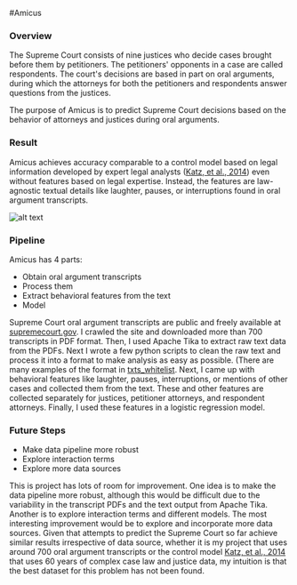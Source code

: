 #Amicus
### Overview
The Supreme Court consists of nine justices who decide cases brought before them by petitioners. The petitioners' opponents in a case are called respondents. The court's decisions are based in part on oral arguments, during which the attorneys for both the petitioners and respondents answer questions from the justices. 

The purpose of Amicus is to predict Supreme Court decisions based on the behavior of attorneys and justices during oral arguments. 

### Result
Amicus achieves accuracy comparable to a control model based on legal information developed by expert legal analysts ([Katz, et al., 2014](http://papers.ssrn.com/sol3/papers.cfm?abstract_id=2463244)) even without features based on legal expertise. Instead, the features are law-agnostic textual details like laughter, pauses, or interruptions found in oral argument transcripts.

![alt text](/court.jpg)

### Pipeline 
Amicus has 4 parts:
  - Obtain oral argument transcripts
  - Process them
  - Extract behavioral features from the text
  - Model

Supreme Court oral argument transcripts are public and freely available at [supremecourt.gov](http://www.supremecourt.gov). I crawled the site and downloaded more than 700 transcripts in PDF format. Then, I used Apache Tika to extract raw text data from the PDFs. Next I wrote a few python scripts to clean the raw text and process it into a format to make analysis as easy as possible. (There are many examples of the format in [txts_whitelist](https://github.com/michael-grotelueschen/amicus/tree/master/txts_whitelist). Next, I came up with behavioral features like laughter, pauses, interruptions, or mentions of other cases and collected them from the text. These and other features are collected separately for justices, petitioner attorneys, and respondent attorneys. Finally, I used these features in a logistic regression model.

### Future Steps
  - Make data pipeline more robust
  - Explore interaction terms
  - Explore more data sources

This is project has lots of room for improvement. One idea is to make the data pipeline more robust, although this would be difficult due to the variability in the transcript PDFs and the text output from Apache Tika. Another is to explore interaction terms and different models. The most interesting improvement would be to explore and incorporate more data sources. Given that attempts to predict the Supreme Court so far achieve similar results irrespective of data source, whether it is my project that uses around 700 oral argument transcripts or the control model [Katz, et al., 2014](http://papers.ssrn.com/sol3/papers.cfm?abstract_id=2463244) that uses 60 years of complex case law and justice data, my intuition is that the best dataset for this problem has not been found.